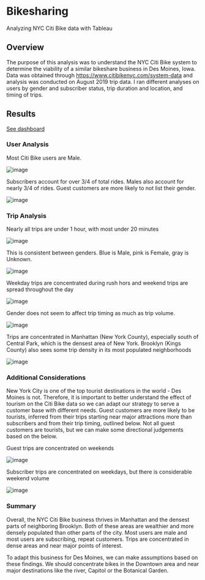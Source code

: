 # Bikesharing
Analyzing NYC Citi Bike data with Tableau

## Overview
The purpose of this analysis was to understand the NYC Citi Bike system to determine the viability of a similar bikeshare business in Des Moines, Iowa. Data was obtained through https://www.citibikenyc.com/system-data and analysis was conducted on August 2019 trip data. I ran different analyses on users by gender and subscriber status, trip duration and location, and timing of trips.

## Results
[See dashboard](https://public.tableau.com/app/profile/shane.doane/viz/NYC_Citi_Bike_Challenge_16486036988930/NYC_Cit_Bike_Story?publish=yes)

### User Analysis
Most Citi Bike users are Male. 

![image](https://user-images.githubusercontent.com/93338132/161446816-26b37df3-377e-4484-a086-fb393421ac72.png)

Subscribers account for over 3/4 of total rides. Males also account for nearly 3/4 of rides. 
Guest customers are more likely to not list their gender.

![image](https://user-images.githubusercontent.com/93338132/161446849-7ff74281-03e2-4292-933a-6dd22675ee96.png)

### Trip Analysis
Nearly all trips are under 1 hour, with most under 20 minutes

![image](https://user-images.githubusercontent.com/93338132/161447557-915db35f-f20d-48cc-8b6a-f5b97b32b987.png)

This is consistent between genders. Blue is Male, pink is Female, gray is Unknown.

![image](https://user-images.githubusercontent.com/93338132/161447533-79528309-3301-4071-a849-b1e659249bb8.png)

Weekday trips are concentrated during rush hors and weekend trips are spread throughout the day

![image](https://user-images.githubusercontent.com/93338132/161447018-f9ab8e57-ddaf-4370-ab52-6af8d0847182.png)

Gender does not seem to affect trip timing as much as trip volume.

![image](https://user-images.githubusercontent.com/93338132/161447390-4da21c55-7e18-44e9-9e89-97812a560525.png)

Trips are concentrated in Manhattan (New York County), especially south of Central Park, which is the densest area of New York. Brooklyn (Kings County) also sees some trip density in its most populated neighborhoods

![image](https://user-images.githubusercontent.com/93338132/161447178-c59dfdfa-acc1-411b-b918-629aab43567b.png)

### Additional Considerations
New York City is one of the top tourist destinations in the world - Des Moines is not. Therefore, it is important to better understand the effect of tourism on the Citi Bike data so we can adapt our strategy to serve a customer base with different needs. Guest customers are more likely to be tourists, inferred from their trips starting near major attractions more than subscribers and from their trip timing, outlined below. Not all guest customers are tourists, but we can make some directional judgements based on the below.

Guest trips are concentrated on weekends

![image](https://user-images.githubusercontent.com/93338132/161447339-ff480655-a07a-427f-827b-36f4e30fcaf6.png)

Subscriber trips are concentrated on weekdays, but there is considerable weekend volume

![image](https://user-images.githubusercontent.com/93338132/161447366-8e8fded0-b635-4d03-81b4-4d0f4002dfad.png)

### Summary 
Overall, the NYC Citi Bike business thrives in Manhattan and the densest parts of neighboring Brooklyn. Both of these areas are wealthier and more densely populated than other parts of the city. Most users are male and most users are subscribing, repeat customers. Trips are concentrated in dense areas and near major points of interest. 

To adapt this business for Des Moines, we can make assumptions based on these findings. We should concentrate bikes in the Downtown area and near major destinations like the river, Capitol or the Botanical Garden. 
